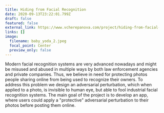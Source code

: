 ```yaml
---
title: Hiding from Facial Recognition
date: 2020-09-13T23:22:01.799Z
draft: false
featured: false
external_link: https://www.vcherepanova.com/project/hiding-from-facial-recognition/
links: []
image:
  filename: baby_yoda_2.jpeg
  focal_point: Center
  preview_only: false
---
```

Modern facial recognition systems are very advanced nowadays and might be misused and abused in multiple ways by both law enforcement agencies and private companies. Thus, we believe in need for protecting photos people sharing online from being used to recognize their owners. To address this problem we design an adversarial perturbation, which when applied to a photo, is invisible to human eye, but able to fool industrial facial recognition systems. The main goal of the project is to develop an app, where users could apply a "protective" adversarial perturbation to their photos before posting them online.